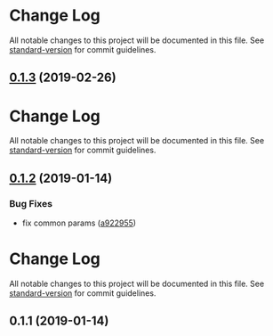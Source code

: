 # Change Log

All notable changes to this project will be documented in this file. See [standard-version](https://github.com/conventional-changelog/standard-version) for commit guidelines.

## [0.1.3](https://github.com/nwa2018/easy-mock/compare/v0.1.2...v0.1.3) (2019-02-26)



# Change Log

All notable changes to this project will be documented in this file. See [standard-version](https://github.com/conventional-changelog/standard-version) for commit guidelines.

## [0.1.2](https://github.com/nwa2018/easy-mock/compare/v0.1.1...v0.1.2) (2019-01-14)


### Bug Fixes

* fix common params ([a922955](https://github.com/nwa2018/easy-mock/commit/a922955))



# Change Log

All notable changes to this project will be documented in this file. See [standard-version](https://github.com/conventional-changelog/standard-version) for commit guidelines.

## 0.1.1 (2019-01-14)
